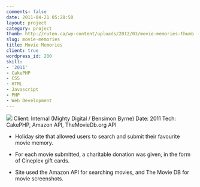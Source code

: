 ```yaml
---
comments: false
date: 2011-04-21 05:28:50
layout: project
category: project
thumb: http://ruten.ca/wp-content/uploads/2012/03/movie-memories-thumb.png
slug: movie-memories
title: Movie Memories
client: true
wordpress_id: 200
skill:
- '2011'
- CakePHP
- CSS
- HTML
- Javascript
- PHP
- Web Development
---
```


![](http://ruten.ca/wp-content/uploads/2012/03/movie-memories-cropped.jpg)
Client: Internal (Mighty Digital / Bensimon Byrne)
Date: 2011
Tech: CakePHP, Amazon API, TheMovieDb.org API



	
  * Holiday site that allowed users to search and submit their favourite movie memory.

	
  * For each movie submitted, a charitable donation was given, in the form of Cineplex gift cards.

	
  * Site used the Amazon API for searching movies, and The Movie DB for movie screenshots.


